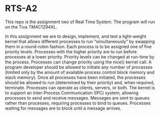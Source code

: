 # RTS-A2
This repo is the assignment two of Real Time System. The program will run on the Tiva TM4C1294XL.

In this assignment we are to design, implement, and test a light-weight kernel that allows different processes to run “simultaneously” by swapping them in a round-robin fashion.
Each process is to be assigned one of five priority levels. Processes with the higher priority are to run before processes at a lower priority. Priority levels can be changed at run-time by the process. Processes can change priority using the nice() kernel call.
A program developer should be allowed to initiate any number of processes (limited only by the amount of available process control block memory and stack memory). Once all processes have been initiated, the processes should be allowed to run (determined by their priority) and, when required, terminate.
Processes can operate as clients, servers, or both. The kernel is to support an Inter-Process Communication (IPC) system, allowing processes to send and receive messages. Messages are sent to queues rather than processes, requiring processes to bind to queues. Processes waiting for messages are to block until a message arrives.